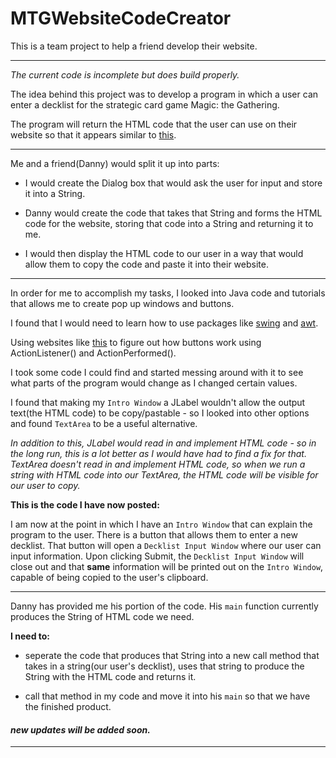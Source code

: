# MTGWebsiteCodeCreator

This is a team project to help a friend develop their website.

---

*The current code is incomplete but does build properly.*

The idea behind this project was to develop a program in which a user can enter a
decklist for the strategic card game Magic: the Gathering.

The program will return the HTML code that the user can use on their website so that
it appears similar to [this](http://tcdecks.net/deck.php?id=13923&iddeck=102384).

---

Me and a friend(Danny) would split it up into parts:

* I would create the Dialog box that would ask the user for input and store it into a String.

* Danny would create the code that takes that String and forms the HTML code for the website, storing that code into a String and returning it to me.

* I would then display the HTML code to our user in a way that would allow them to copy the code and paste it into their website.

---

In order for me to accomplish my tasks, I looked into Java code and tutorials that allows me to create pop up windows and buttons.

I found that I would need to learn how to use packages like [swing](https://docs.oracle.com/javase/tutorial/uiswing/start/about.html) and [awt](https://docs.oracle.com/javase/7/docs/api/java/awt/package-summary.html).

Using websites like [this](https://www.javatpoint.com/java-jbutton#) to figure out how buttons work using ActionListener() and ActionPerformed().

I took some code I could find and started messing around with it to see what parts of the program would change as I changed certain values.

I found that making my `Intro Window` a JLabel wouldn't allow the output text(the HTML code) to be copy/pastable - so I looked into other options and found `TextArea` to be a useful alternative.

*In addition to this, JLabel would read in and implement HTML code - so in the long run, this is a lot better as I would have had to find a fix for that. TextArea doesn't read in and implement HTML code, so when we run a string with HTML code into our TextArea, the HTML code will be visible for our user to copy.*


**This is the code I have now posted:**

I am now at the point in which I have an `Intro Window` that can explain the program to the user.
There is a button that allows them to enter a new decklist. 
That button will open a `Decklist Input Window` where our user can input information.
Upon clicking Submit, the `Decklist Input Window` will close out and that **same** information will be printed out on the `Intro Window`, capable of being copied to the user's clipboard.

---

Danny has provided me his portion of the code.
His `main` function currently produces the String of HTML code we need.

**I need to:**

* seperate the code that produces that String into a new call method that takes in a string(our user's decklist), uses that string to produce the String with the HTML code and returns it.

* call that method in my code and move it into his `main` so that we have the finished product.

#### *new updates will be added soon.*

---



